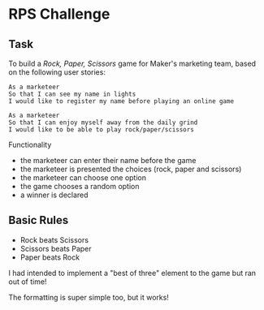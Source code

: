 # RPS Challenge

Task
----

To build a _Rock, Paper, Scissors_ game for Maker's marketing team, based on the following user stories:

```
As a marketeer
So that I can see my name in lights
I would like to register my name before playing an online game

As a marketeer
So that I can enjoy myself away from the daily grind
I would like to be able to play rock/paper/scissors
```

Functionality

- the marketeer can enter their name before the game
- the marketeer is presented the choices (rock, paper and scissors)
- the marketeer can choose one option
- the game chooses a random option
- a winner is declared

## Basic Rules

- Rock beats Scissors
- Scissors beats Paper
- Paper beats Rock

I had intended to implement a "best of three" element to the game but ran out of time!

The formatting is super simple too, but it works!
